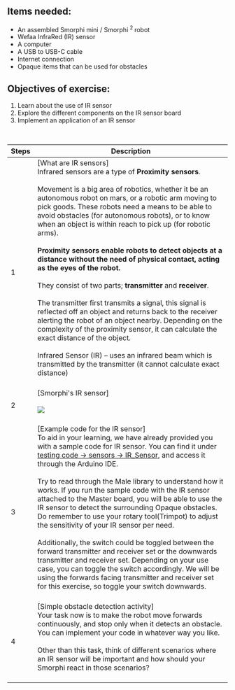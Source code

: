 
## Items needed:
* An assembled Smorphi mini / Smorphi <sup> 2 </sup> robot
* Wefaa InfraRed (IR) sensor
* A computer
* A USB to USB-C cable
* Internet connection
* Opaque items that can be used for obstacles
## Objectives of exercise:
1. Learn about the use of IR sensor
2. Explore the different components on the IR sensor board
3. Implement an application of an IR sensor

<br />

Steps | Description
-- | --
1 | [What are IR sensors]<br />Infrared sensors are a type of **Proximity sensors**. <br /><br />Movement is a big area of robotics, whether it be an autonomous robot on mars, or a robotic arm moving to pick goods. These robots need a means to be able to avoid obstacles (for autonomous robots), or to know when an object is within reach to pick up (for robotic arms).<br /><br />**Proximity sensors enable robots to detect objects at a distance without the need of physical contact, acting as the eyes of the robot.** <br /><br />They consist of two parts; **transmitter** and **receiver**. <br /><br />The transmitter first transmits a signal, this signal is reflected off an object and returns back to the receiver alerting the robot of an object nearby. Depending on the complexity of the proximity sensor, it can calculate the exact distance of the object.<br /><br />Infrared Sensor (IR) – uses an infrared beam which is transmitted by the transmitter (it cannot calculate exact distance)<br /><br />
2 | [Smorphi's IR sensor]<br /><br />![](https://github.com/WefaaRobotics/Smorphi-Wiki/blob/main/Robot%20exercises%20images/7/7.1.PNG)<br /><br />
3 | [Example code for the IR sensor]<br />To aid in your learning, we have already provided you with a sample code for IR sensor. You can find it under [testing code -> sensors -> IR_Sensor](https://github.com/WefaaRobotics/Smorphi/blob/main/Smorphi2/Testing_code/sensors/IR_Sensor/IR_Sensor.ino), and access it through the Arduino IDE.<br /><br />Try to read through the Male library to understand how it works. If you run the sample code with the IR sensor attached to the Master board, you will be able to use the IR sensor to detect the surrounding Opaque obstacles. Do remember to use your rotary tool(Trimpot) to adjust the sensitivity of your IR sensor per need.<br /><br /> Additionally, the switch could be toggled between the forward transmitter and receiver set or the downwards transmitter and receiver set. Depending on your use case, you can toggle the switch accordingly. We will be using the forwards facing transmitter and receiver set for this exercise, so toggle your switch downwards.<br /><br />
4 | [Simple obstacle detection activity]<br />Your task now is to make the robot move forwards continuously, and stop only when it detects an obstacle. You can implement your code in whatever way you like.<br /><br />Other than this task, think of different scenarios where an IR sensor will be important and how should your Smorphi react in those scenarios?<br /><br />
